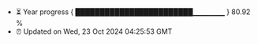 - ⏳ Year progress { ████████████████████████▁▁▁▁▁▁ } 80.92 %
- ⏰ Updated on Wed, 23 Oct 2024 04:25:53 GMT

